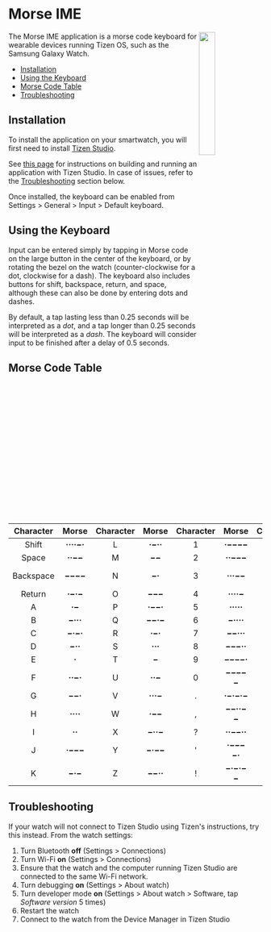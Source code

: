 # Morse IME

<img align="right" width="25%" src="https://i.imgur.com/dpVOpvP.png">

The Morse IME application is a morse code keyboard for wearable devices running
Tizen OS, such as the Samsung Galaxy Watch.

- [Installation](#installation)
- [Using the Keyboard](#using-the-keyboard)
- [Morse Code Table](#morse-code-table)
- [Troubleshooting](#troubleshooting)

## Installation

To install the application on your smartwatch, you will first need to install
[Tizen Studio](https://developer.tizen.org/ko/development/tizen-studio).

See [this page][1] for instructions on building and running an application with
Tizen Studio. In case of issues, refer to the [Troubleshooting](
#troubleshooting) section below.

[1]: https://developer.tizen.org/ko/development/training/native-application/getting-started/creating-your-first-tizen-wearable-native-application

Once installed, the keyboard can be enabled from Settings > General > Input >
Default keyboard.

## Using the Keyboard

Input can be entered simply by tapping in Morse code on the large button in the
center of the keyboard, or by rotating the bezel on the watch
(counter-clockwise for a dot, clockwise for a dash). The keyboard also
includes buttons for shift, backspace, return, and space, although these can
also be done by entering dots and dashes.

By default, a tap lasting less than 0.25 seconds will be interpreted as a
*dot*, and a tap longer than 0.25 seconds will be interpreted as a *dash*. The
keyboard will consider input to be finished after a delay of 0.5 seconds.

## Morse Code Table

Character | Morse       |Character | Morse       |Character | Morse       |Character | Morse       |
:--------:|:-----------:|:--------:|:-----------:|:--------:|:-----------:|:--------:|:-----------:|
Shift     | **····−·**  |L         | **·−··**    |1         | **·−−−−**   |/         | **−··−·**   |
Space     | **··−−**    |M         | **−−**      |2         | **··−−−**   |(         | **−·−−·**   |
Backspace | **−−−−**    |N         | **−·**      |3         | **···−−**   |)         | **−·−−·−**  |
Return    | **·−·−**    |O         | **−−−**     |4         | **····−**   |&         | **·−···**   |
A         | **·−**      |P         | **·−−·**    |5         | **·····**   |:         | **−−−···**  |
B         | **−···**    |Q         | **−−·−**    |6         | **−····**   |;         | **−·−·−·**  |
C         | **−·−·**    |R         | **·−·**     |7         | **−−···**   |=         | **−···−**   |
D         | **−··**     |S         | **···**     |8         | **−−−··**   |+         | **·−·−·**   |
E         | **·**       |T         | **−**       |9         | **−−−−·**   |-         | **−····−**  |
F         | **··−·**    |U         | **··−**     |0         | **−−−−−**   |_         | **··−−·−**  |
G         | **−−·**     |V         | **···−**    |.         | **·−·−·−**  |"         | **·−··−·**  |
H         | **····**    |W         | **·−−**     |,         | **−−··−−**  |$         | **···−··−** |
I         | **··**      |X         | **−··−**    |?         | **··−−··**  |@         | **·−−·−·**  |
J         | **·−−−**    |Y         | **−·−−**    |'         | **·−−−−·**  |          |             |
K         | **−·−**     |Z         | **−−··**    |!         | **−·−·−−**  |          |             |

## Troubleshooting

If your watch will not connect to Tizen Studio using Tizen's instructions, try
this instead. From the watch settings:
1. Turn Bluetooth **off** (Settings > Connections)
2. Turn Wi-Fi **on** (Settings > Connections)
3. Ensure that the watch and the computer running Tizen Studio are connected to
   the same Wi-Fi network.
4. Turn debugging **on** (Settings > About watch)
5. Turn developer mode **on** (Settings > About watch > Software, tap *Software
   version* 5 times)
6. Restart the watch
7. Connect to the watch from the Device Manager in Tizen Studio
